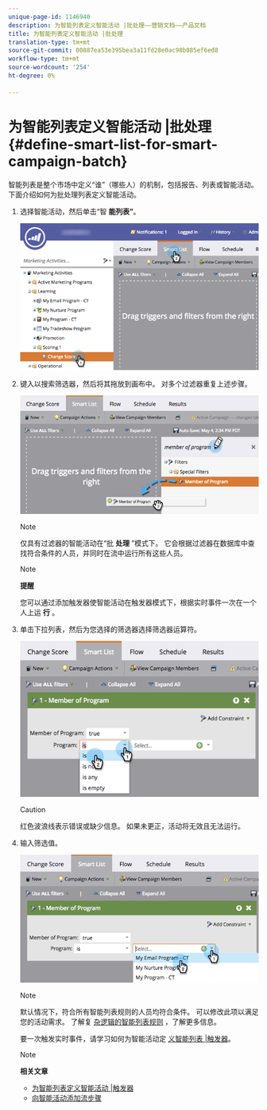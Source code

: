 ```yaml
---
unique-page-id: 1146940
description: 为智能列表定义智能活动 |批处理——营销文档——产品文档
title: 为智能列表定义智能活动 |批处理
translation-type: tm+mt
source-git-commit: 00887ea53e395bea3a11fd28e0ac98b085ef6ed8
workflow-type: tm+mt
source-wordcount: '254'
ht-degree: 0%

---
```



# 为智能列表定义智能活动 |批处理 {#define-smart-list-for-smart-campaign-batch}

智能列表是整个市场中定义“谁”（哪些人）的机制，包括报告、列表或智能活动。 下面介绍如何为批处理列表定义智能活动。

1. 选择智能活动，然后单击“智 **能列表”**。

   ![](assets/campaignchoose-hand.png)

1. 键入以搜索筛选器，然后将其拖放到画布中。 对多个过滤器重复上述步骤。

   ![](assets/dragin.png)

   >[!NOTE]
   >
   >仅具有过滤器的智能活动在“批 **处理** ”模式下。 它会根据过滤器在数据库中查找符合条件的人员，并同时在流中运行所有这些人员。

   >[!NOTE]
   >
   >**提醒**
   >
   >
   >您可以通过添加触发器使智能活动在触发器模式下，根据实时事件一次在一个人上运 **行** 。

1. 单击下拉列表，然后为您选择的筛选器选择筛选器运算符。

   ![](assets/programdropdown-hands.png)

   >[!CAUTION]
   >
   >红色波浪线表示错误或缺少信息。 如果未更正，活动将无效且无法运行。

1. 输入筛选值。

   ![](assets/chooseprogram.png)

   >[!NOTE]
   >
   >默认情况下，符合所有智能列表规则的人员均符合条件。 可以修改此项以满足您的活动需求。 了解复 [杂逻辑的智能列表规则](../../../../product-docs/core-marketo-concepts/smart-lists-and-static-lists/using-smart-lists/using-advanced-smart-list-rule-logic.md) ，了解更多信息。

   要一次触发实时事件，请学习如何为智能活动定 [义智能列表 |触发器](define-smart-list-for-smart-campaign-trigger.md)。

   >[!NOTE]
   >
   >**相关文章**
   >
   >    
   >    
   >    * [为智能列表定义智能活动 |触发器](define-smart-list-for-smart-campaign-trigger.md)
   >    * [向智能活动添加流步骤](../../../../product-docs/core-marketo-concepts/smart-campaigns/flow-actions/add-a-flow-step-to-a-smart-campaign.md)


